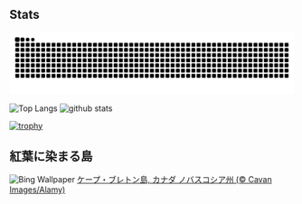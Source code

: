 ## Stats
<picture>
  <source media="(prefers-color-scheme: dark)" srcset="https://raw.githubusercontent.com/ba230t/ba230t/output/github-contribution-grid-snake-dark.svg">
  <source media="(prefers-color-scheme: light)" srcset="https://raw.githubusercontent.com/ba230t/ba230t/output/github-contribution-grid-snake.svg">
  <img alt="github contribution grid snake animation" src="https://raw.githubusercontent.com/ba230t/ba230t/output/github-contribution-grid-snake.svg">
</picture>

<p align="left">
  <img alt="Top Langs" height="150px" src="https://github-readme-stats.vercel.app/api/top-langs/?username=ba230t&layout=compact&theme=transparent" />
  <img alt="github stats" height="150px" src="https://github-readme-stats.vercel.app/api?username=ba230t&theme=transparent" />
</p>

[![trophy](https://github-profile-trophy.vercel.app/?username=ba230t&theme=transparent&column=7)](https://github.com/ryo-ma/github-profile-trophy)


<!-- Bing Wallpaper Start -->
## 紅葉に染まる島
![Bing Wallpaper](https://www.bing.com/th?id=OHR.CelticColours_JA-JP6953032126_1920x1080.jpg&rf=LaDigue_1920x1080.jpg&pid=hp)
[ケープ・ブレトン島, カナダ ノバスコシア州 (© Cavan Images/Alamy)](https://www.bing.com/search?q=%E3%82%B1%E3%83%BC%E3%83%97%E3%83%BB%E3%83%96%E3%83%AC%E3%83%88%E3%83%B3%E5%B3%B6&form=hpcapt&filters=HpDate%3a%2220241010_1500%22)
<!-- Bing Wallpaper End -->
